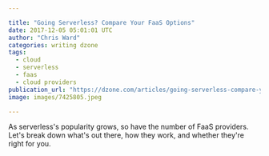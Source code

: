 ```yaml
---

title: "Going Serverless? Compare Your FaaS Options"
date: 2017-12-05 05:01:01 UTC
author: "Chris Ward"
categories: writing dzone
tags:
  - cloud
  - serverless
  - faas
  - cloud providers
publication_url: "https://dzone.com/articles/going-serverless-compare-your-faas-options"
image: images/7425805.jpeg

---
```

As serverless's popularity grows, so have the number of FaaS providers. Let's break down what's out there, how they work, and whether they're right for you.

